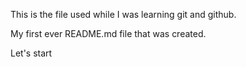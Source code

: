 This is the file used while I was learning git and github.

My first ever README.md file that was created.

Let's start
